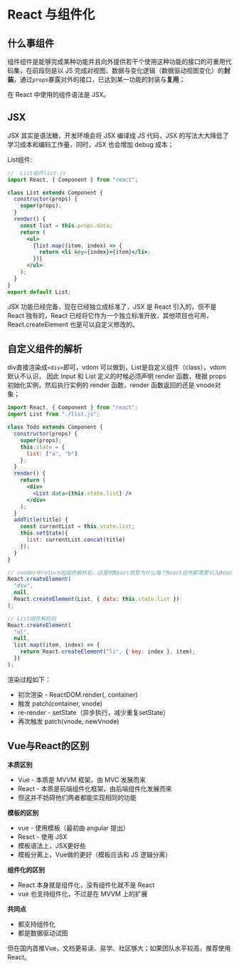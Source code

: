 # React 与组件化

## 什么事组件

组件组件是能够完成某种功能并且向外提供若干个使用这种功能的接口的可重用代码集，在前段则是以 JS 完成对视图、数据与变化逻辑（数据驱动视图变化）的**封装**，通过`props`暴露对外的接口，已达到某一功能的封装与**复用**；

在 React 中使用的组件语法是 JSX。

## JSX

JSX 其实是语法糖，开发环境会将 JSX 编译成 JS 代码，JSX 的写法大大降低了学习成本和编码工作量，同时，JSX 也会增加 debug 成本；

List组件:
```jsx
//  List组件list.js
import React, { Component } from "react";

class List extends Component {
  constructor(props) {
    super(props);
  }
  render() {
    const list = this.props.data;
    return (
      <ul>
        {list.map((item, index) => {
          return <li key={index}>{item}</li>;
        })}
      </ul>
    );
  }
}
export default List;
```

JSX 功能已经完备，现在已经独立成标准了，JSX 是 React 引入的，但不是 React 独有的，React 已经将它作为一个独立标准开放，其他项目也可用，React.createElement 也是可以自定义修改的。

## 自定义组件的解析

div直接渲染成`<div>`即可，vdom 可以做到，List是自定义组件（class），vdom 默认不认识，
因此 Input 和 List 定义的时候必须声明 render 函数，根据 props 初始化实例，然后执行实例的 render 函数，render 函数返回的还是 vnode对象；

```jsx
import React, { Component } from "react";
import List from "./list.js";

class Todo extends Component {
  constructor(props) {
    super(props);
    this.state = {
      list: ["a", "b"]
    };
  }
  render() {
    return (
      <div>
        <List data={this.state.list} />
      </div>
    );
  }
  addTitle(title) {
    const currentList = this.state.list;
    this.setState({
      list: currentList.concat(title)
    });
  }
}

// render中return的组件解析后，这里的React就是为什么每个React组件都需要引入React的原因
React.createElement(
  "div",
  null,
  React.createElement(List, { data: this.state.list })
);

// List组件解析后
React.createElement(
  "ul",
  null,
  list.map((item, index) => {
    return React.createElement("li", { key: index }, item);
  })
);
```

渲染过程如下：

- 初次渲染 - ReactDOM.render(<App/>, container)
- 触发 patch(container, vnode)
- re-render - setState（异步执行，减少重复setState）
- 再次触发 patch(vnode, newVnode)

## Vue与React的区别

**本质区别**
* Vue - 本质是 MVVM 框架，由 MVC 发展而来
* React - 本质是前端组件化框架，由后端组件化发展而来
* 但这并不妨碍他们两者都能实现相同的功能

**模板的区别**
* vue - 使用模板（最初由 angular 提出）
* React - 使用 JSX
* 模板语法上，JSX更好些
* 模板分离上，Vue做的更好（模板应该和 JS 逻辑分离）

**组件化的区别**

* React 本身就是组件化，没有组件化就不是 React
* vue 也支持组件化，不过是在 MVVM 上的扩展

**共同点**
* 都支持组件化
* 都是数据驱动试图

但在国内首推Vue，文档更易读、易学、社区够大；如果团队水平较高，推荐使用React。
